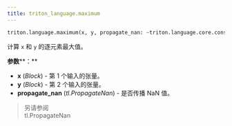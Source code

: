 ```yaml
---
title: triton_language.maximum
---
```


```python
triton.language.maximum(x, y, propagate_nan: ~triton.language.core.constexpr = <PROPAGATE_NAN.NONE: 0>
```


计算 `x` 和 `y` 的逐元素最大值。 


**参数****：**

* **x** (*Block*) - 第 1 个输入的张量。
* **y** (*Block*) - 第 2 个输入的张量。
* **propagate_nan** (*tl.PropagateNan*) - 是否传播 NaN 值。

> 另请参阅  
> tl.PropagateNan

